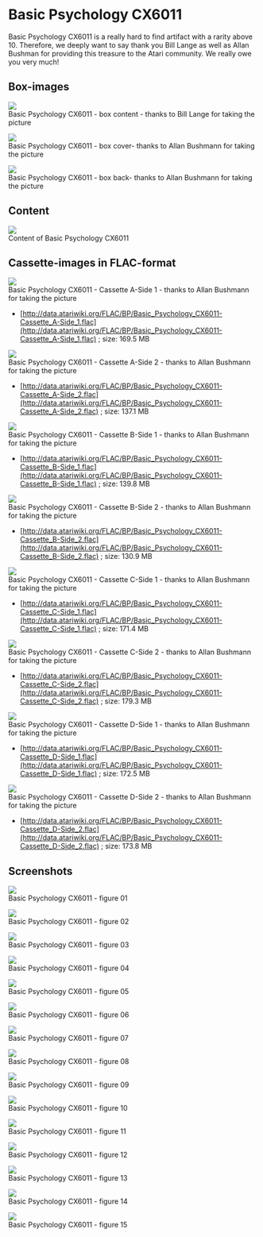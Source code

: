 # Basic Psychology CX6011  
Basic Psychology CX6011 is a really hard to find artifact with a rarity above 10. Therefore, we deeply want to say thank you Bill Lange as well as Allan Bushman for providing this treasure to the Atari community. We really owe you very much!  
## Box-images  
![](attachments/Basic_Psychology_CX6011-1.jpg)  
Basic Psychology CX6011 - box content - thanks to Bill Lange for taking the picture  
  
![](attachments/Atari_Basic_Psychology_Front.jpg)  
Basic Psychology CX6011 - box cover- thanks to Allan Bushmann for taking the picture  
  
![](attachments/Atari_Basic_Psychology_Back.jpg)  
Basic Psychology CX6011 - box back- thanks to Allan Bushmann for taking the picture  
## Content  
![](attachments/Basic+Psychology+CX6011.jpg)  
Content of Basic Psychology CX6011  
## Cassette-images in FLAC-format  
![](attachments/Atari_Basic_Psychology_Tape_A_Side_1.jpg)  
Basic Psychology CX6011 - Cassette A-Side 1 - thanks to Allan Bushmann for taking the picture  
- [http://data.atariwiki.org/FLAC/BP/Basic_Psychology_CX6011-Cassette_A-Side_1.flac](http://data.atariwiki.org/FLAC/BP/Basic_Psychology_CX6011-Cassette_A-Side_1.flac) ; size: 169.5 MB  
  
![](attachments/Atari_Basic_Psychology_Tape_A_Side_2.jpg)  
Basic Psychology CX6011 - Cassette A-Side 2 - thanks to Allan Bushmann for taking the picture  
- [http://data.atariwiki.org/FLAC/BP/Basic_Psychology_CX6011-Cassette_A-Side_2.flac](http://data.atariwiki.org/FLAC/BP/Basic_Psychology_CX6011-Cassette_A-Side_2.flac) ; size: 137.1 MB  
  
![](attachments/Atari_Basic_Psychology_Tape_B_Side_1.jpg)  
Basic Psychology CX6011 - Cassette B-Side 1 - thanks to Allan Bushmann for taking the picture  
- [http://data.atariwiki.org/FLAC/BP/Basic_Psychology_CX6011-Cassette_B-Side_1.flac](http://data.atariwiki.org/FLAC/BP/Basic_Psychology_CX6011-Cassette_B-Side_1.flac) ; size: 139.8 MB  
  
![](attachments/Atari_Basic_Psychology_Tape_B_Side_2.jpg)  
Basic Psychology CX6011 - Cassette B-Side 2 - thanks to Allan Bushmann for taking the picture  
- [http://data.atariwiki.org/FLAC/BP/Basic_Psychology_CX6011-Cassette_B-Side_2.flac](http://data.atariwiki.org/FLAC/BP/Basic_Psychology_CX6011-Cassette_B-Side_2.flac) ; size: 130.9 MB  
  
![](attachments/Atari_Basic_Psychology_Tape_C_Side_1.jpg)  
Basic Psychology CX6011 - Cassette C-Side 1 - thanks to Allan Bushmann for taking the picture  
- [http://data.atariwiki.org/FLAC/BP/Basic_Psychology_CX6011-Cassette_C-Side_1.flac](http://data.atariwiki.org/FLAC/BP/Basic_Psychology_CX6011-Cassette_C-Side_1.flac) ; size: 171.4 MB  
  
![](attachments/Atari_Basic_Psychology_Tape_C_Side_2.jpg)  
Basic Psychology CX6011 - Cassette C-Side 2 - thanks to Allan Bushmann for taking the picture  
- [http://data.atariwiki.org/FLAC/BP/Basic_Psychology_CX6011-Cassette_C-Side_2.flac](http://data.atariwiki.org/FLAC/BP/Basic_Psychology_CX6011-Cassette_C-Side_2.flac) ; size: 179.3 MB  
  
![](attachments/Atari_Basic_Psychology_Tape_D_Side_1.jpg)  
Basic Psychology CX6011 - Cassette D-Side 1 - thanks to Allan Bushmann for taking the picture  
- [http://data.atariwiki.org/FLAC/BP/Basic_Psychology_CX6011-Cassette_D-Side_1.flac](http://data.atariwiki.org/FLAC/BP/Basic_Psychology_CX6011-Cassette_D-Side_1.flac) ; size: 172.5 MB  
  
![](attachments/Atari_Basic_Psychology_Tape_D_Side_2.jpg)  
Basic Psychology CX6011 - Cassette D-Side 2 - thanks to Allan Bushmann for taking the picture  
- [http://data.atariwiki.org/FLAC/BP/Basic_Psychology_CX6011-Cassette_D-Side_2.flac](http://data.atariwiki.org/FLAC/BP/Basic_Psychology_CX6011-Cassette_D-Side_2.flac) ; size: 173.8 MB  
## Screenshots  
![](attachments/BP01.jpg)  
Basic Psychology CX6011 - figure 01  
  
![](attachments/BP02.jpg)  
Basic Psychology CX6011 - figure 02  
  
![](attachments/BP03.jpg)  
Basic Psychology CX6011 - figure 03  
  
![](attachments/BP04.jpg)  
Basic Psychology CX6011 - figure 04  
  
![](attachments/BP05.jpg)  
Basic Psychology CX6011 - figure 05  
  
![](attachments/BP06.jpg)  
Basic Psychology CX6011 - figure 06  
  
![](attachments/BP07.jpg)  
Basic Psychology CX6011 - figure 07  
  
![](attachments/BP08.jpg)  
Basic Psychology CX6011 - figure 08  
  
![](attachments/BP09.jpg)  
Basic Psychology CX6011 - figure 09  
  
![](attachments/BP10.jpg)  
Basic Psychology CX6011 - figure 10  
  
![](attachments/BP11.jpg)  
Basic Psychology CX6011 - figure 11  
  
![](attachments/BP12.jpg)  
Basic Psychology CX6011 - figure 12  
  
![](attachments/BP13.jpg)  
Basic Psychology CX6011 - figure 13  
  
![](attachments/BP14.jpg)  
Basic Psychology CX6011 - figure 14  
  
![](attachments/BP15.jpg)  
Basic Psychology CX6011 - figure 15  
